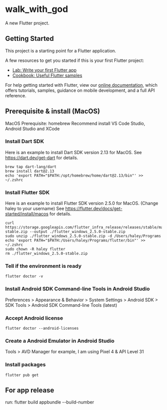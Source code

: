 # walk_with_god

A new Flutter project.

## Getting Started

This project is a starting point for a Flutter application.

A few resources to get you started if this is your first Flutter project:

- [Lab: Write your first Flutter app](https://flutter.dev/docs/get-started/codelab)
- [Cookbook: Useful Flutter samples](https://flutter.dev/docs/cookbook)

For help getting started with Flutter, view our
[online documentation](https://flutter.dev/docs), which offers tutorials,
samples, guidance on mobile development, and a full API reference.

## Prerequisite & install (MacOS)

MacOS Prerequisite: homebrew
Recommend install VS Code Studio, Android Studio and XCode

### Install Dart SDK

Here is an example to install Dart SDK version 2.13 for MacOS.
See https://dart.dev/get-dart for details.

```
brew tap dart-lang/dart
brew install dart@2.13
echo 'export PATH="$PATH:/opt/homebrew/home/dart@2.13/bin"' >> ~/.zshrc
```

### Install Flutter SDK

Here is an example to install Flutter SDK version 2.5.0 for MacOS. (Change haley to your username)
See https://flutter.dev/docs/get-started/install/macos for details.

```
curl https://storage.googleapis.com/flutter_infra_release/releases/stable/macos/flutter_macos_2.5.0-stable.zip --output ./flutter_windows_2.5.0-stable.zip
sudo unzip ./flutter_windows_2.5.0-stable.zip -d /Users/haley/Programs
echo 'export PATH="$PATH:/Users/haley/Programs/flutter/bin"' >> ~/.zshrc
sudo chown -R haley flutter
rm ./flutter_windows_2.5.0-stable.zip
```

### Tell if the environment is ready
```
flutter doctor -v
```

### Install Android SDK Command-line Tools in Android Studio
Preferences > Appearance & Behavior > System Settings > Android SDK > SDK Tools > Android SDK Command-line Tools (latest)

### Accept Android license
```
flutter doctor --android-licenses
```

### Create a Android Emulator in Android Studio
Tools > AVD Manager
for example, I am using Pixel 4 & API Level 31

### Install packages
```
flutter pub get
```

## For app release

run: flutter build appbundle --build-number
